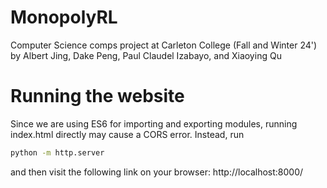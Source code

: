 # MonopolyRL
Computer Science comps project at Carleton College (Fall and Winter 24') by Albert Jing, Dake Peng, Paul Claudel Izabayo, and Xiaoying Qu

# Running the website
Since we are using ES6 for importing and exporting modules, running index.html directly may cause a CORS error.
Instead, run
```bash
python -m http.server
```
and then visit the following link on your browser: 
http://localhost:8000/
